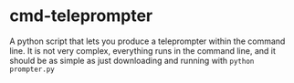 # cmd-teleprompter
A python script that lets you produce a teleprompter within the command line.  It is not very complex, everything runs in the command line, and it should be as simple as just downloading and running with ```python prompter.py```

